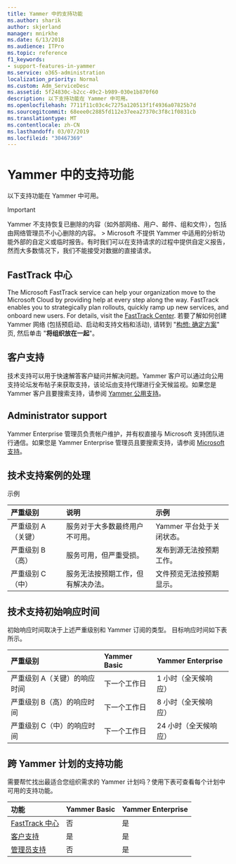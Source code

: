 ```yaml
---
title: Yammer 中的支持功能
ms.author: sharik
author: skjerland
manager: mnirkhe
ms.date: 6/13/2018
ms.audience: ITPro
ms.topic: reference
f1_keywords:
- support-features-in-yammer
ms.service: o365-administration
localization_priority: Normal
ms.custom: Adm_ServiceDesc
ms.assetid: 5f24830c-b2cc-49c2-b989-030e1b870f60
description: 以下支持功能在 Yammer 中可用。
ms.openlocfilehash: 7711f11c03c4c7275a120513f1f4936a07825b7d
ms.sourcegitcommit: 68eee0c2885fd112e37eea27370c3f8c1f0831cb
ms.translationtype: MT
ms.contentlocale: zh-CN
ms.lasthandoff: 03/07/2019
ms.locfileid: "30467369"
---
```

# <a name="support-features-in-yammer"></a>Yammer 中的支持功能

以下支持功能在 Yammer 中可用。
  
> [!IMPORTANT]
> Yammer 不支持恢复已删除的内容（如外部网络、用户、邮件、组和文件），包括由网络管理员不小心删除的内容。 > Microsoft 不提供 Yammer 中适用的分析功能外部的自定义或临时报告。有时我们可以在支持请求的过程中提供自定义报告，然而大多数情况下，我们不能接受对数据的直接请求。 
  
## <a name="fasttrack-center"></a>FastTrack 中心
<a name="bkmk_FastTrackCenter"> </a>

The Microsoft FastTrack service can help your organization move to the Microsoft Cloud by providing help at every step along the way. FastTrack enables you to strategically plan rollouts, quickly ramp up new services, and onboard new users. For details, visit the [FastTrack Center](https://go.microsoft.com/fwlink/?LinkID=518597&amp;clcid=0x409). 若要了解如何创建 Yammer 网络 (包括预启动、启动和支持文档和活动), 请转到 "[构想: 确定方案](https://fasttrack.microsoft.com/office/envision/identify-scenarios)" 页, 然后单击 "**将组织放在一起**"。
  
## <a name="customer-support"></a>客户支持
<a name="BKMK_Customersupport"> </a>

技术支持可以用于快速解答客户疑问并解决问题。Yammer 客户可以通过向公用支持论坛发布帖子来获取支持，该论坛由支持代理进行全天候监视。如果您是 Yammer 客户且要搜索支持，请参阅 [Yammer 公用支持](https://go.microsoft.com/fwlink/p/?LinkId=330921)。
  
## <a name="administrator-support"></a>Administrator support
<a name="BKMK_Administratorsupport"> </a>

Yammer Enterprise 管理员负责帐户维护，并有权直接与 Microsoft 支持团队进行通信。如果您是 Yammer Enterprise 管理员且要搜索支持，请参阅 [Microsoft 支持](https://go.microsoft.com/fwlink/p/?LinkId=330922)。
  
## <a name="technical-support-case-handling"></a>技术支持案例的处理
<a name="BKMK_Administratorsupport"> </a>

示例 
  
|**严重级别**|**说明**|**示例**|
|:-----|:-----|:-----|
|严重级别 A（关键）  <br/> |服务对于大多数最终用户不可用。  <br/> |Yammer 平台处于关闭状态。  <br/> |
|严重级别 B（高）  <br/> |服务可用，但严重受损。  <br/> |发布到源无法按预期工作。  <br/> |
|严重级别 C（中）  <br/> |服务无法按预期工作，但有解决办法。  <br/> |文件预览无法按预期显示。  <br/> |
   
## <a name="technical-support-initial-response-times"></a>技术支持初始响应时间
<a name="BKMK_Administratorsupport"> </a>

初始响应时间取决于上述严重级别和 Yammer 订阅的类型。 目标响应时间如下表所示。
  
|**严重级别**|**Yammer Basic**|**Yammer Enterprise**|
|:-----|:-----|:-----|
|严重级别 A（关键）的响应时间  <br/> |下一个工作日  <br/> |1 小时（全天候响应）  <br/> |
|严重级别 B（高）的响应时间  <br/> |下一个工作日  <br/> |8 小时（全天候响应）  <br/> |
|严重级别 C（中）的响应时间  <br/> |下一个工作日  <br/> |24 小时（全天候响应）  <br/> |
   
## <a name="support-features-across-yammer-plans"></a>跨 Yammer 计划的支持功能
<a name="BKMK_Administratorsupport"> </a>

需要帮忙找出最适合您组织需求的 Yammer 计划吗？使用下表可查看每个计划中可用的支持功能。
  
|**功能**|**Yammer Basic**|**Yammer Enterprise**|
|:-----|:-----|:-----|
|[FastTrack 中心](https://go.microsoft.com/fwlink/?LinkID=518597&amp;clcid=0x409) <br/> |否  <br/> |是  <br/> |
|[客户支持](support-features-in-yammer.md#customer-support) <br/> |是  <br/> |是  <br/> |
|[管理员支持](support-features-in-yammer.md#administrator-support) <br/> |否  <br/> |是  <br/> |
   

